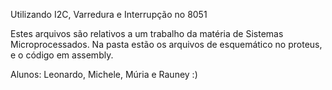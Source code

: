 Utilizando I2C, Varredura e Interrupção no 8051

Estes arquivos são relativos a um trabalho da matéria de Sistemas Microprocessados. Na pasta estão os arquivos de esquemático no proteus, e o código em assembly.

Alunos: Leonardo, Michele, Múria e Rauney :)
